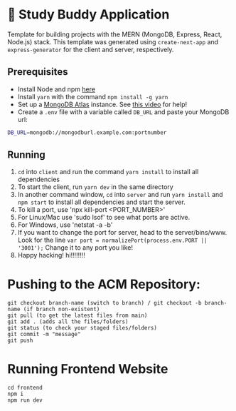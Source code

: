 # 📖 Study Buddy Application

Template for building projects with the MERN (MongoDB, Express, React, Node.js) stack.
This template was generated using `create-next-app` and `express-generator` for the
client and server, respectively.

## Prerequisites

- Install Node and npm [here](https://nodejs.org/en/download/)
- Install `yarn` with the command `npm install -g yarn`
- Set up a [MongoDB Atlas](https://www.mongodb.com/) instance. See [this video](https://www.youtube.com/watch?v=CcOL5h_ZFJM) for help!
- Create a `.env` file with a variable called `DB_URL` and paste your MongoDB url:

```bash
DB_URL=mongodb://mongodburl.example.com:portnumber
```

## Running

1. `cd` into `client` and run the command `yarn install` to install all dependencies
2. To start the client, run `yarn dev` in the same directory
3. In another command window, `cd` into `server` and run `yarn install` and `npm start`
   to install all dependencies and start the server.
4. To kill a port, use 'npx kill-port <PORT_NUMBER>'
5. For Linux/Mac use 'sudo lsof' to see what ports are active.
6. For Windows, use 'netstat -a -b'
7. If you want to change the port for server, head to the server/bins/www. 
   Look for the line ```var port = normalizePort(process.env.PORT || '3001');```
    Change it to any port you like!
8. Happy hacking!
hi!!!!!!!!

# Pushing to the ACM Repository:
```
git checkout branch-name (switch to branch) / git checkout -b branch-name (if branch non-existent)
git pull (to get the latest files from main)
git add . (adds all the files/folders)
git status (to check your staged files/folders)
git commit -m "message"
git push
```

# Running Frontend Website
```
cd frontend
npm i
npm run dev
```
